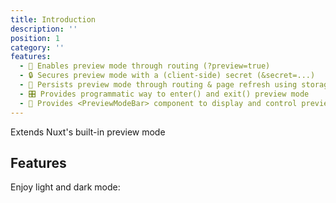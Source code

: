 ```yaml
---
title: Introduction
description: ''
position: 1
category: ''
features:
  - 🚪 Enables preview mode through routing (?preview=true)
  - 🔒 Secures preview mode with a (client-side) secret (&secret=...)
  - 🧠 Persists preview mode through routing & page refresh using storage
  - 🎛️ Provides programmatic way to enter() and exit() preview mode
  - 🍫 Provides <PreviewModeBar> component to display and control preview mode
---
```


Extends Nuxt's built-in preview mode

## Features

<list :items="features"></list>

<p class="flex items-center">Enjoy light and dark mode:&nbsp;<app-color-switcher class="inline-flex ml-2"></app-color-switcher></p>
